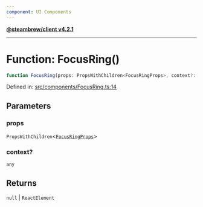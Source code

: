 ```yaml
---
component: UI Components
---
```


[**@steambrew/client v4.2.1**](../README.md)

***

# Function: FocusRing()

```ts
function FocusRing(props: PropsWithChildren<FocusRingProps>, context?: any): null | ReactElement
```

Defined in: [src/components/FocusRing.ts:14](https://github.com/SteamClientHomebrew/SDK/blob/main/typescript-packages/client/src/components/FocusRing.ts#L14)

## Parameters

### props

`PropsWithChildren`\<[`FocusRingProps`](../interfaces/FocusRingProps.md)\>

### context?

`any`

## Returns

`null` \| `ReactElement`
